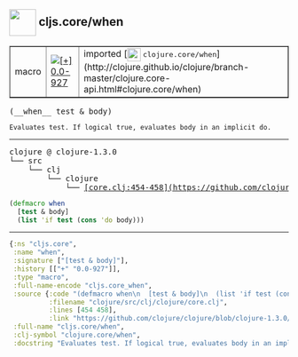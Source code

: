 ## <img width="48px" valign="middle" src="http://i.imgur.com/Hi20huC.png"> cljs.core/when

 <table border="1">
<tr>
<td>macro</td>
<td><a href="https://github.com/cljsinfo/api-refs/tree/0.0-927"><img valign="middle" alt="[+] 0.0-927" src="https://img.shields.io/badge/+-0.0--927-lightgrey.svg"></a> </td>
<td>
imported [<img height="24px" valign="middle" src="http://i.imgur.com/1GjPKvB.png"> <samp>clojure.core/when</samp>](http://clojure.github.io/clojure/branch-master/clojure.core-api.html#clojure.core/when)
</td>
</tr>
</table>

 <samp>
(__when__ test & body)<br>
</samp>

```
Evaluates test. If logical true, evaluates body in an implicit do.
```

---

 <pre>
clojure @ clojure-1.3.0
└── src
    └── clj
        └── clojure
            └── <ins>[core.clj:454-458](https://github.com/clojure/clojure/blob/clojure-1.3.0/src/clj/clojure/core.clj#L454-L458)</ins>
</pre>

```clj
(defmacro when
  [test & body]
  (list 'if test (cons 'do body)))
```


---

```clj
{:ns "cljs.core",
 :name "when",
 :signature ["[test & body]"],
 :history [["+" "0.0-927"]],
 :type "macro",
 :full-name-encode "cljs.core_when",
 :source {:code "(defmacro when\n  [test & body]\n  (list 'if test (cons 'do body)))",
          :filename "clojure/src/clj/clojure/core.clj",
          :lines [454 458],
          :link "https://github.com/clojure/clojure/blob/clojure-1.3.0/src/clj/clojure/core.clj#L454-L458"},
 :full-name "cljs.core/when",
 :clj-symbol "clojure.core/when",
 :docstring "Evaluates test. If logical true, evaluates body in an implicit do."}

```
